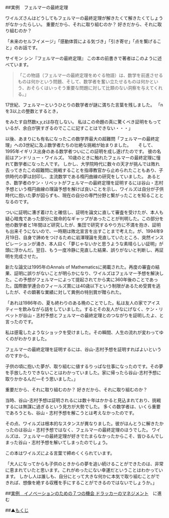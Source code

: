 ##実例　フェルマーの最終定理

ワイルズさんはどうしてもフェルマーの最終定理が解きたくて解きたくてしょうがなかったらしい。
重要だから、それに取り組むのか？
好きだから、それに取り組むのか？

「未来のセルフイメージ」「感動体質による気づき」「引き寄せ」「点を繋げること」のお話です。

サイモン シン『フェルマーの最終定理』
この本の前書きで著者はこのように述べています。
>「この物語（フェルマーの最終定理をめぐる物語）は、数学を前進させるものは何かという問題、そして、数学者を奮い立たせるものは何かという、おそらくはいっそう重要な問題に対して比類のない洞察を与えてくれる。」

17世紀、フェルマーというひとりの数学者が謎に満ちた言葉を残しました。
「nを3以上の整数とするとき，

をみたす自然数x,y,zは存在しない。
私はこの命題の真に驚くべき証明をもっているが、余白が狭すぎるのでここに記すことはできない・・・」

以後、あまりにも有名になったこの数学界最大の超難問「フェルマーの最終定理」への3世紀に及ぶ数学者たちの壮絶な挑戦が始まりました。
　
そして、1995年イギリス出身のある数学者ついにこの証明を成し遂げたのです。
彼の名前はアンドリュー・ワイルズ。
10歳のときに触れたフェルマーの最終定理に憧れて数学者になった人です。
しかし、大学院時代に数々の天才が挑んでは敗れ去ってきたこの超難問に挑戦することを指導教官から止められたこともあり、子供時代の夢は封印し、主流数学である楕円曲線の研究をしていました。
あるとき、数学者のケン・リベットがフェルマーの最終定理を証明するには谷山・志村予想という楕円曲線の理論予想を解けば良いことを示し、ワイルズは自分が子供時代に抱いた夢が図らずも、現在の自分の専門分野と繋がったことを知ることとなるのです。

ついに証明に漕ぎ着けたと確信し、証明を論文に直して審査を受けたが、本人も疑心暗鬼であった部分に致命的なギャップがあったことが判明した。この部分を他の数学者と1年間ほど研究したが、集団で研究するやり方に不満を抱き、証明も出来そうにないので、一時期は敗北宣言を出すことまで考えた。が、1994年9月19日、自身で諦めをつけるために岩澤理論を見直していたところ、突然インスピレーションが涌き、本人曰く「夢じゃないかと思うような素晴らしい証明」が頭に浮かんだ。翌日、もう一度冷静に見直した結果、誤りがないと判断し、再証明を完成させた。

新たな論文は1995年のAnnals of Mathematicsに掲載された。再度の審査の結果、証明に誤りがないことが明らかになり、ワイルズはフェルマー予想を解決した。この予想がフェルマーによって提起されてから実に360年後のことであった。国際数学連合のフィールズ賞には40歳以下という制限があるため受賞を逃したが、その顕著な業績に対して異例の特別賞が贈られた。

「あれは1986年の、夏も終わりのある晩のことでした。私は友人の家でアイスティーを飲みながら話をしていました。するとその友人がなにげなく、ケン・リベットが谷山・志村予想とフェルマーの最終定理とのつながりを証明したよ、と言ったのです。

私は感電したようなショックを受けました。その瞬間、人生の流れが変わってゆくのがわかりました。

フェルマーの最終定理を証明するには、谷山-志村予想を証明すればよいというのですから。

子供の頃に抱いた夢が、取り組むに値するりっぱな仕事になったのです。その夢を手放したりできないことはわかっていました。家に帰ったら谷山-志村予想に取りかかるんだ—そう思いました。」

重要だから、それに取り組むのか？
好きだから、それに取り組むのか？

当時、谷山-志村予想は証明されるには数十年はかかると見込まれており、挑戦するには無謀に過ぎるという見方が大勢でした。
多くの数学者は、いくら重要であろうとも、谷山・志村予想を解こうとは考えなかったのです。

その点、ワイルズは根本的なスタンスが異なりました。彼がほんとうに解きたかったのは谷山・志村予想ではなく、フェルマーの最終定理のほうでした。
ワイルズは、フェルマーの最終定理が好きでたまらなかったからこそ、皆ひるんでしまった谷山・志村予想を解いてしまったのでしょう。

この本はワイルズによる言葉で締めくくられています。

「大人になってからも子供のときからの夢を追い続けることができたのは、非常に恵まれていたと思います。これがめったにない幸運だということはわかっています。
しかし人は誰しも、自分にとって大きな何かに本気で取り組むことができれば、想像を絶する収穫を手にすることができるのではないでしょうか。」

##[実例　イノベーションのための７つの機会 ドラッカーのマネジメント](/contents/entry27/entry.html)　に進む

##▲[もくじ](/contents/a_index/entry.html)